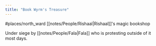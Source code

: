 ```yaml
---
title: "Book Wyrm's Treasure"
---
```

#places/north_ward 
[[notes/People/Rishaal|Rishaal]]'s magic bookshop

Under siege by [[notes/People/Fala|Fala]] who is protesting outside of it most days.

